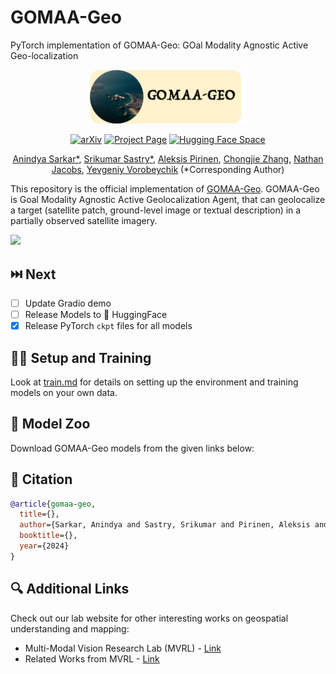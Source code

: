 # GOMAA-Geo
PyTorch implementation of GOMAA-Geo: GOal Modality Agnostic Active Geo-localization

<div align="center">
<img src="imgs/logo-3.png" width="250">

[![arXiv](https://img.shields.io/badge/arXiv-2404.06637-red?style=flat&label=arXiv)]()
[![Project Page](https://img.shields.io/badge/Project-Website-green)]()
[![Hugging Face Space](https://img.shields.io/badge/%F0%9F%A4%97%20HuggingFace-Spaces-yellow?style=flat&logo=hug)]()</center>

[Anindya Sarkar*](https://scholar.google.co.in/citations?user=2hQyYz0AAAAJ&hl=en),
[Srikumar Sastry*](https://sites.wustl.edu/srikumarsastry/),
[Aleksis Pirinen](https://aleksispi.github.io/),
[Chongjie Zhang](https://engineering.wustl.edu/faculty/Chongjie-Zhang.html),
[Nathan Jacobs](https://jacobsn.github.io/),
[Yevgeniy Vorobeychik](https://vorobeychik.com/)
(*Corresponding Author)
</div>

This repository is the official implementation of [GOMAA-Geo](). GOMAA-Geo is Goal Modality Agnostic Active Geolocalization Agent, that can geolocalize a target (satellite patch, ground-level image or textual description) in a partially observed satellite imagery.

![](imgs/teaser_v2.jpg)

## ⏭️ Next
- [ ] Update Gradio demo
- [ ] Release Models to 🤗 HuggingFace
- [x] Release PyTorch `ckpt` files for all models

## 🧑‍💻 Setup and Training

Look at [train.md](/scripts/train.md) for details on setting up the environment and training models on your own data.

## 🐨 Model Zoo
Download GOMAA-Geo models from the given links below:


## 📑 Citation

```bibtex
@article{gomaa-geo,
  title={},
  author={Sarkar, Anindya and Sastry, Srikumar and Pirinen, Aleksis and Zhang, Chongjie and Jacobs, Nathan and Vorobeychik, Yevgeniy},
  booktitle={},
  year={2024}
}
```

## 🔍 Additional Links
Check out our lab website for other interesting works on geospatial understanding and mapping:
* Multi-Modal Vision Research Lab (MVRL) - [Link](https://mvrl.cse.wustl.edu/)
* Related Works from MVRL - [Link](https://mvrl.cse.wustl.edu/publications/)

